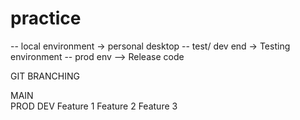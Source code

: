 # practice

-- local environment -> personal desktop
-- test/ dev end -> Testing environment 
-- prod env --> Release code

GIT BRANCHING

  MAIN  
      PROD
        DEV
          Feature 1
          Feature 2
          Feature 3
